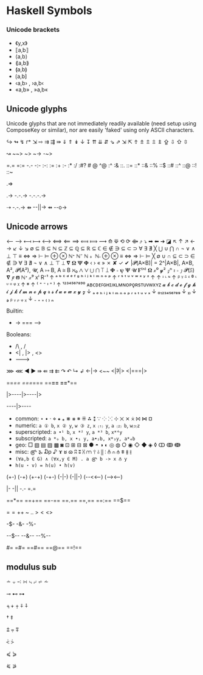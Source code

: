# Haskell Symbols

### Unicode brackets

- 《y,x》
- ⟦a,b⟧
- ⟨a,b⟩
- ⟪a,b⟫
- ⟬a,b⟭
- ⟮a,b⟯
- ‹a,b› , ›a,b‹
- «a,b» , »a,b«

## Unicode glyphs

Unicode glyphs that are not immediately readily available (need setup using ComposeKey or similar), nor are easily 'faked' using only ASCII characters.


↪ ↬ ↯ ↱ ⇲ ⇨ ⇉ ⇶ ⇛
⇓ ⇑
↡ ↓ ↧
⇈ ⇊ ⇵
⇘ ⇗
⇲ ⇱
⇮ ⇯ ⇬ ⇫ ⇭ ⇪
⇩ ⇧ ⇳

↝  ~~> ~>  ~-> -~>

=.=
=:=
-.-
-:-
:-:
:=
:+ :-  :*  :/ :#? # @ ^@ :^ :& 
::. ::= ::* ::& ::% ::$ ::# ::^ ::@ ::! ::~

.=>

.->
-.-.->
-.-.-.->

⇢ -.-.->
⇻ --||->
⇴ --o->


## Unicode arrows

⟵ ⟶
⟻ ⟼ 
⟷ ⟺
⟸ ⟹
⟽ ⟾ 
⟿ 
⟰ ⟱ 
⟲ ⟳ 
⟴ 
⤴ ⤵
➡ ⬅ ➔
◪
↖ ↑ ↗ ←   →  ↙ ↓ ↘
∅ ⊆ 𝔹 ⊆ ℕ ⊆ ℤ ⊆ ℚ ⊆ ℝ ⊆ ℂ
∈ ∉ ∋  ⊆ ⊂ ⊃  ∀ ∃ ∄  ╳ ⋃ ∪ ⋂ ∩
¬ ∨ ∧ ⊥ ⊤   ≡ ⇔ ⇒ ⊢ ⊨  ⊕ ⊗
ℕᐩ ℕ⁻ ℕ﹢ ℕ˗
⊕ ⊗ ≡ ⇔ ⇒ ⊢ ⊨ ╳ ∅ ∪ ∩ ⊆ ⊂ ⊃ ∈ ∉ ∋ ∀ ∃ ∄ ¬ ∨ ∧ ⊥ ⊤  ⟂
𝛁 𝛀 𝚿 𝚽 ‹ ›   « » ✗ ✘ ✓ ✔
|𝓟(A×B)| = 2^|A×B|, A×B, A², 𝓟(A²), 𝓤, A ↦ B, A ≅ B ℵ₀
⋀ ⋁ ⋃ ⋂  ⟙ ⟘
𝚽 ∘ 𝛙 𝚿 𝓤 𝟊⁽ⁿ⁾ 𝛀 𝓍⁰ 𝔂² 𝓏ⁿ 𝚤 ∘ 𝚥 𝓟(𝕊) 𝛁 𝟋 𝛡 ℕᐩ 𝓍⁹ xⁱ R⁻¹
↑ ᵃ ᵇ ᶜ ᵈ ᵉ ᶠ ᵍ ʰ ⁱ ʲ ᵏ ˡ ᵐ ⁿ ᵒ ᵖ ↑ ʳ ˢ ᵗ ᵘ ᵛ ʷ ˣ ʸ ᶻ ↑
↑ ᶦ ᶫ ᶰ ↑ ᵝ ᵞ ᵟ ᵋ ᶿ ᶥ ᶸ ᶹ ᵠ ᵡ ↑ ʶ
↑ ⁽ ⁺ ⁻ ᶧ ⁼ ⁾
↑ ¹²³⁴⁵⁶⁷⁸⁹⁰
ᴀʙᴄᴅᴇꜰɢʜɪᴊᴋʟᴍɴᴏᴘǫʀsᴛᴜᴠᴡxʏᴢ
𝓪 𝓫 𝓬 𝓭 𝓮 𝓯 𝓰 𝓱 𝓲 𝓳 𝓴 𝓵 𝓶 𝓷 𝓸 𝓹 𝓺 𝓻 𝓼 𝓽 𝓾 𝓿 𝔀 𝔁 𝔂 𝔃
↓ ₐ ₑ ₕ ᵢ ⱼ ₖ ₗ ₘ ₙ ₒ ₚ ᵣ ₛ ₜ ᵤ ᵥ ₓ
↓ ₀₁₂₃₄₅₆₇₈₉ ↓ ⏨
↓ ₔ ᵦ ᵧ ᵨ ᵩ ᵪ
↓ ₋ ₊ ₌ ₍ ₎ ₙ


Builtin:
* -> === -->


Booleans:
* /\ , \/
* <| , |> , <>
* --->


⋙ ⋘  ◄ ►   ⇛ ⇚     ⇉ ⇇     ↷ ↶     ↳ ↲
<-|->
<~~
<|~~?~~|>
<|===|>

==*==
===*===
==**==
==***==

|>----|>----|>

----|>----


- common: ⋆ • ⋅ ⋄ ⁕ ⁎ ⋇ ⨳ ※ ⁜ ⁂ ⁑ ∵ ⁘ ⁙ ⊹ ⨉ ⨯ ⨰ ⨝ ⋈ ¤
- numeric: `a ① b`, `x ② y`, `w ③ z`, `x ⑴ y`, `a ⑵ b`, `w⑶z`
- superscripted: `a •¹ b`, `x *² y`, `a *³ b`, `x*⁴y`
- subscripted: `a *₀ b, x •₁ y, a•₂b, x*₃y, a*₄b`
- geo: □ ▧ ▤ ▨ ▩ ◙ ⊡ ⊞ ⊟ ⊠ ● ◓ ◑ ◐ ◎ ◍ ○ ◉ ◇ ◆ ◈ ◊ ↀ ↂ ↈ
- misc: ௹ ૱ ₯ ♪ ɤ ʁ ɷ ʭ ʬ ⩆ ⩋ ⫯ ⫰ ⫼ ⫶ ⫚ ⫙ ⫛ ⩨ ⫵ ⫲
- `(∀a,b ∈ G) ∧ (∀x,y ∈ M) . a ௹ b -> x ⫚ y`
- `h(u ⋆ v) = h(u) • h(v)`


(+-) (-+) (+-+) (-+-) (-|-) (-||-) (--<<--) (--><--)

|- -|| -.- =.=

==*== ==+== ==-== ==.== ==,== ==:== ==$==

=$=
+$+
~$~
.$. >$< <$>


-$- -&- -%-

--$-- --&-- --%--

#= =#= ==#== ==@== ==!==


## modulus sub

∸ ⨪  ∹ ∺  ⨫ ⨬   ⩫ ⩪

⊸ ⊷ ⊶

⨧ ⨨ ⨥ ⨤ ⨢

† ‡

⩲ ⩦ ⩱

⩻ ⩼

⪃ ⪄

⪁ ⪂
